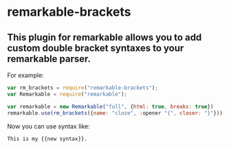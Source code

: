 # remarkable-brackets

## This plugin for remarkable allows you to add custom double bracket syntaxes to your remarkable parser.


For example:

```js
var rm_brackets = require("remarkable-brackets");
var Remarkable = require("remarkable");

var remarkable = new Remarkable("full", {html: true, breaks: true})
remarkable.use(rm_brackets({name: "cloze", :opener "{", closer: "}"}));
```

Now you can use syntax like:

```md
This is my {{new syntax}}.
```
